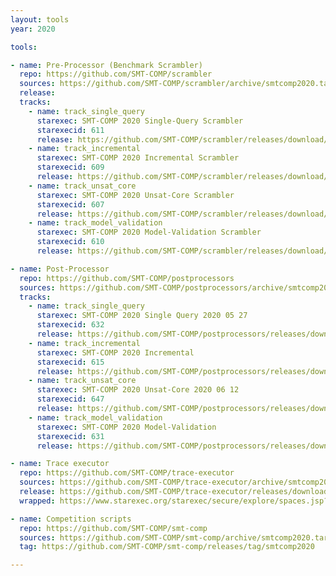 ```yaml
---
layout: tools
year: 2020

tools:

- name: Pre-Processor (Benchmark Scrambler)
  repo: https://github.com/SMT-COMP/scrambler
  sources: https://github.com/SMT-COMP/scrambler/archive/smtcomp2020.tar.gz
  release:
  tracks:
    - name: track_single_query
      starexec: SMT-COMP 2020 Single-Query Scrambler
      starexecid: 611
      release: https://github.com/SMT-COMP/scrambler/releases/download/smtcomp2020/SMT-COMP.2020.Single.Query.Scrambler.tar.xz
    - name: track_incremental
      starexec: SMT-COMP 2020 Incremental Scrambler
      starexecid: 609
      release: https://github.com/SMT-COMP/scrambler/releases/download/smtcomp2020/SMT-COMP.2020.Incremental.Scrambler.tar.xz
    - name: track_unsat_core
      starexec: SMT-COMP 2020 Unsat-Core Scrambler
      starexecid: 607
      release: https://github.com/SMT-COMP/scrambler/releases/download/smtcomp2020/SMT-COMP.2020.Unsat-Core.Scrambler.tar.xz
    - name: track_model_validation
      starexec: SMT-COMP 2020 Model-Validation Scrambler
      starexecid: 610
      release: https://github.com/SMT-COMP/scrambler/releases/download/smtcomp2020/SMT-COMP.2020.Model-Validation.Scrambler.tar.xz

- name: Post-Processor
  repo: https://github.com/SMT-COMP/postprocessors
  sources: https://github.com/SMT-COMP/postprocessors/archive/smtcomp2020.tar.gz
  tracks:
    - name: track_single_query
      starexec: SMT-COMP 2020 Single Query 2020 05 27
      starexecid: 632
      release: https://github.com/SMT-COMP/postprocessors/releases/download/smtcomp2020/SMT-COMP-2020-single-query-post-processor.tar.xz
    - name: track_incremental
      starexec: SMT-COMP 2020 Incremental
      starexecid: 615
      release: https://github.com/SMT-COMP/postprocessors/releases/download/smtcomp2020/SMT-COMP-2020-incremental-post-processor.tar.xz
    - name: track_unsat_core
      starexec: SMT-COMP 2020 Unsat-Core 2020 06 12
      starexecid: 647
      release: https://github.com/SMT-COMP/postprocessors/releases/download/smtcomp2020/SMT-COMP-2020-unsat-core-postprocessor.tar.xz
    - name: track_model_validation
      starexec: SMT-COMP 2020 Model-Validation
      starexecid: 631
      release: https://github.com/SMT-COMP/postprocessors/releases/download/smtcomp2020/SMT-COMP-2020-model-validation-post-processor.tar.xz

- name: Trace executor
  repo: https://github.com/SMT-COMP/trace-executor
  sources: https://github.com/SMT-COMP/trace-executor/archive/smtcomp2020.tar.gz
  release: https://github.com/SMT-COMP/trace-executor/releases/download/smtcomp2020/SMT-COMP-2020-trace-executor.tar.xz
  wrapped: https://www.starexec.org/starexec/secure/explore/spaces.jsp?id=414650

- name: Competition scripts
  repo: https://github.com/SMT-COMP/smt-comp
  sources: https://github.com/SMT-COMP/smt-comp/archive/smtcomp2020.tar.gz
  tag: https://github.com/SMT-COMP/smt-comp/releases/tag/smtcomp2020

---
```

